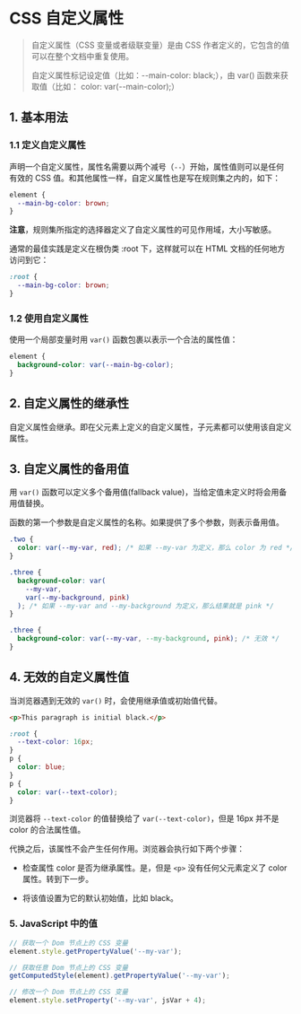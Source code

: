 # CSS 自定义属性

> 自定义属性（CSS 变量或者级联变量）是由 CSS 作者定义的，它包含的值可以在整个文档中重复使用。
>
> 自定义属性标记设定值（比如：--main-color: black;），由 var() 函数来获取值（比如： color: var(--main-color);）

## 1. 基本用法

### 1.1 定义自定义属性

声明一个自定义属性，属性名需要以两个减号（`--`）开始，属性值则可以是任何有效的 CSS 值。和其他属性一样，自定义属性也是写在规则集之内的，如下：

```css
element {
  --main-bg-color: brown;
}
```

**注意**，规则集所指定的选择器定义了自定义属性的可见作用域，大小写敏感。

通常的最佳实践是定义在根伪类 :root 下，这样就可以在 HTML 文档的任何地方访问到它：

```css
:root {
  --main-bg-color: brown;
}
```

### 1.2 使用自定义属性

使用一个局部变量时用 `var()` 函数包裹以表示一个合法的属性值：

```css
element {
  background-color: var(--main-bg-color);
}
```

## 2. 自定义属性的继承性

自定义属性会继承。即在父元素上定义的自定义属性，子元素都可以使用该自定义属性。

## 3. 自定义属性的备用值

用 `var()` 函数可以定义多个备用值(fallback value)，当给定值未定义时将会用备用值替换。

函数的第一个参数是自定义属性的名称。如果提供了多个参数，则表示备用值。

```css
.two {
  color: var(--my-var, red); /* 如果 --my-var 为定义，那么 color 为 red */
}

.three {
  background-color: var(
    --my-var,
    var(--my-background, pink)
  ); /* 如果 --my-var and --my-background 为定义，那么结果就是 pink */
}

.three {
  background-color: var(--my-var, --my-background, pink); /* 无效 */
}
```

## 4. 无效的自定义属性值

当浏览器遇到无效的 `var()` 时，会使用继承值或初始值代替。

```html
<p>This paragraph is initial black.</p>
```

```css
:root {
  --text-color: 16px;
}
p {
  color: blue;
}
p {
  color: var(--text-color);
}
```

浏览器将 `--text-color` 的值替换给了 `var(--text-color)`，但是 16px 并不是 color 的合法属性值。

代换之后，该属性不会产生任何作用。浏览器会执行如下两个步骤：

- 检查属性 color 是否为继承属性。是，但是 `<p>` 没有任何父元素定义了 color 属性。转到下一步。

- 将该值设置为它的默认初始值，比如 black。

### 5. JavaScript 中的值

```javascript
// 获取一个 Dom 节点上的 CSS 变量
element.style.getPropertyValue('--my-var');

// 获取任意 Dom 节点上的 CSS 变量
getComputedStyle(element).getPropertyValue('--my-var');

// 修改一个 Dom 节点上的 CSS 变量
element.style.setProperty('--my-var', jsVar + 4);
```
